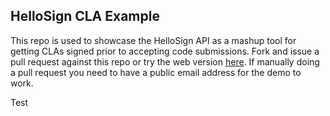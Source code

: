 HelloSign CLA Example
----------

This repo is used to showcase the HelloSign API as a mashup tool for getting CLAs signed prior to accepting code submissions. Fork and issue a pull request against this repo or try the web version [here](https://www.hellosign.com/api/githubExample). If manually doing a pull request you need to have a public email address for the demo to work.

Test
